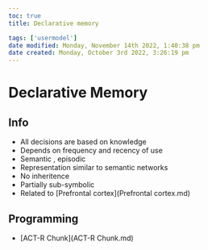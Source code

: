 ```yaml
---
toc: true
title: Declarative memory

tags: ['usermodel']
date modified: Monday, November 14th 2022, 1:40:38 pm
date created: Monday, October 3rd 2022, 3:26:19 pm
---
```


# Declarative Memory


## Info
- All decisions are based on knowledge
- Depends on frequency and recency of use
- Semantic , episodic
- Representation similar to semantic networks
- No inheritence
- Partially sub-symbolic
- Related to [Prefrontal cortex](Prefrontal cortex.md)

## Programming
- [ACT-R Chunk](ACT-R Chunk.md)
	



